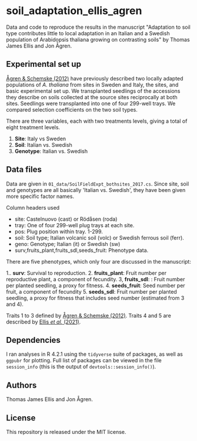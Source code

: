 # soil_adaptation_ellis_agren

Data and code to reproduce the results in the manuscript "Adaptation to soil type contributes little to local adaptation in an Italian and a Swedish population of Arabidopsis thaliana growing on contrasting soils"
by Thomas James Ellis and Jon Ågren.

## Experimental set up

[Ågren & Schemske (2012)](https://nph.onlinelibrary.wiley.com/doi/abs/10.1111/j.1469-8137.2012.04112.x) have previously described two locally adapted populations of *A. thaliana* from sites in Sweden and Italy, the sites, and basic experimental set up. We transplanted seedlings of the accessions they describe on soils collected at the source sites reciprocally at both sites. Seedlings were transplanted into one of four 299-well trays. We compared selection coefficients on the two soil types.

There are three variables, each with two treatments levels, giving a total of eight treatment levels.

1. **Site**: Italy vs Sweden
2. **Soil**: Italian vs. Swedish
3. **Genotype**: Italian vs. Swedish

## Data files

Data are given in `01_data/SoilFieldExpt_bothsites_2017.cs`.
Since site, soil and genotypes are all basically 'Italian vs. Swedish', they
have been given more specific factor names. 

Column headers used

* site: Castelnuovo (cast) or Rödåsen (roda)
* tray: One of four 299-well plug trays at each site.
* pos: Plug position within tray. 1-299.
* soil: Soil type; Italian volcanic soil (volc) or Swedish ferrous soil (ferr).
* geno: Genotype; Italian (it) or Swedish (sw)
* surv,fruits_plant,fruits_sdl,seeds_fruit: Phenotype data.

There are five phenotypes, which only four are discussed in the manuscript:

1.. **surv**: Survival to reproduction.
2. **fruits_plant**: Fruit number per reproductive plant, a component of fecundity.
3, **fruits_sdl**: : Fruit number per planted seedling, a proxy for fitness.
4. **seeds_fruit**: Seed number per fruit, a component of fecundity
5. **seeds_sdl**: Fruit number per planted seedling, a proxy for fitness that includes seed number (estimated from 3 and 4).

Traits 1 to 3 defined by [Ågren & Schemske (2012)](https://nph.onlinelibrary.wiley.com/doi/abs/10.1111/j.1469-8137.2012.04112.x).
Traits 4 and 5 are described by [Ellis *et al.* (2021)](https://onlinelibrary.wiley.com/doi/abs/10.1111/mec.15941).

## Dependencies

I ran analyses in R 4.2.1 using the `tidyverse` suite of packages, as well as `ggpubr` for plotting.
Full list of packages can be viewed in the file `session_info` (this is the output of `devtools::session_info()`).

## Authors

Thomas James Ellis and Jon Ågren.

## License

This repository is released under the MIT license.
